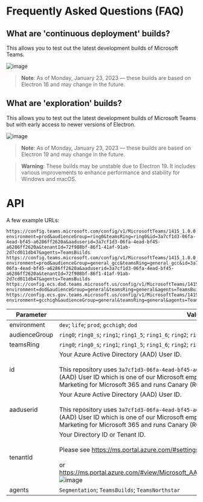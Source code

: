 # Frequently Asked Questions (FAQ)

## What are 'continuous deployment' builds?

This allows you to test out the latest development builds of Microsoft Teams.

![image](https://user-images.githubusercontent.com/11600822/213933331-572c6a10-a644-465e-9695-c8712389fe3f.png)

> **Note**:
> As of Monday, January 23, 2023 — these builds are based on Electron 16 and may change in the future.

## What are 'exploration' builds?

This allows you to test out the latest development builds of Microsoft Teams but with early access to newer versions of Electron.

![image](https://user-images.githubusercontent.com/11600822/213933127-0ba37d9b-56e8-4014-8f42-a65a051f691f.png)

> **Note**:
> As of Monday, January 23, 2023 — these builds are based on Electron 19 and may change in the future.

> **Warning**:
> These builds may be unstable due to Electron 19.
> It includes various improvements to enhance performance and stability for Windows and macOS.

# API

A few example URLs:
```
https://config.teams.microsoft.com/config/v1/MicrosoftTeams/1415_1.0.0.0?environment=prod&audienceGroup=ring0&teamsRing=ring0&id=3a7cf1d3-06fa-4ead-bf45-a6286ff2620a&aaduserid=3a7cf1d3-06fa-4ead-bf45-a6286ff2620a&tenantId=72f988bf-86f1-41af-91ab-2d7cd011db47&agents=TeamsBuilds
https://config.teams.microsoft.com/config/v1/MicrosoftTeams/1415_1.0.0.0?environment=prod&audienceGroup=general_gcc&teamsRing=general_gcc&id=3a7cf1d3-06fa-4ead-bf45-a6286ff2620a&aaduserid=3a7cf1d3-06fa-4ead-bf45-a6286ff2620a&tenantId=72f988bf-86f1-41af-91ab-2d7cd011db47&agents=TeamsBuilds
https://config.ecs.dod.teams.microsoft.us/config/v1/MicrosoftTeams/1415_1.0.0.0?environment=dod&audienceGroup=general&teamsRing=general&agents=TeamsBuilds
https://config.ecs.gov.teams.microsoft.us/config/v1/MicrosoftTeams/1415_1.0.0.0?environment=gcchigh&audienceGroup=general&teamsRing=general&agents=TeamsBuilds
```

| Parameter | Value |
| --- | --- |
| environment | `dev`; `life`; `prod`; `gcchigh`; `dod` |
| audienceGroup | `ring0`; `ring0_s`; `ring1`; `ring1_5`; `ring1_6`; `ring2`; `ring3`; `ring3_6`; `ring3_9`; `general`; `general_gcc` |
| teamsRing | `ring0`; `ring0_s`; `ring1`; `ring1_5`; `ring1_6`; `ring2`; `ring3`; `ring3_6`; `ring3_9`; `general`; `general_gcc` |
| id | Your Azure Active Directory (AAD) User ID. <br> <br> This repository uses `3a7cf1d3-06fa-4ead-bf45-a6286ff2620a` as the Azure Active Directory (AAD) User ID which is one of our Microsoft employees who is the Director of Product Marketing for Microsoft 365 and runs Canary (R0) builds for Microsoft Teams on a daily basis. |
| aaduserid | Your Azure Active Directory (AAD) User ID. <br> <br> This repository uses `3a7cf1d3-06fa-4ead-bf45-a6286ff2620a` as the Azure Active Directory (AAD) User ID which is one of our Microsoft employees who is the Director of Product Marketing for Microsoft 365 and runs Canary (R0) builds for Microsoft Teams on a daily basis. |
| tenantId | Your Directory ID or Tenant ID. <br> <br> Please see https://ms.portal.azure.com/#settings/directory: ![image](https://user-images.githubusercontent.com/11600822/214304740-77d734e1-05c7-4f7a-b1c8-9b955fcbb658.png) <br> <br> or https://ms.portal.azure.com/#view/Microsoft_AAD_IAM/ActiveDirectoryMenuBlade/~/Overview: ![image](https://user-images.githubusercontent.com/11600822/214304900-fdc61524-a495-48af-ba30-40519191720f.png) |
| agents | `Segmentation`; `TeamsBuilds`; `TeamsNorthstar` |
